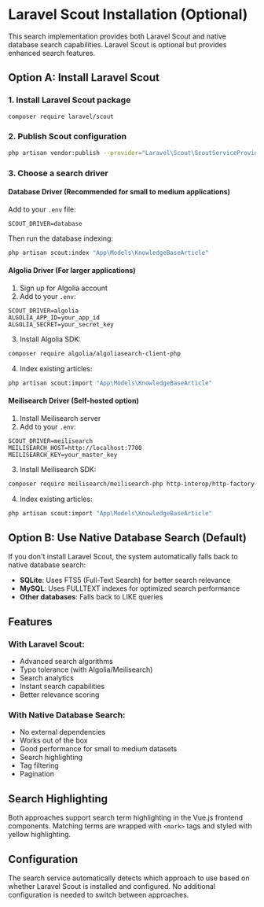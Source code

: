 # Laravel Scout Installation (Optional)

This search implementation provides both Laravel Scout and native database search capabilities. Laravel Scout is optional but provides enhanced search features.

## Option A: Install Laravel Scout

### 1. Install Laravel Scout package

```bash
composer require laravel/scout
```

### 2. Publish Scout configuration

```bash
php artisan vendor:publish --provider="Laravel\Scout\ScoutServiceProvider"
```

### 3. Choose a search driver

#### Database Driver (Recommended for small to medium applications)

Add to your `.env` file:
```
SCOUT_DRIVER=database
```

Then run the database indexing:
```bash
php artisan scout:index "App\Models\KnowledgeBaseArticle"
```

#### Algolia Driver (For larger applications)

1. Sign up for Algolia account
2. Add to your `.env`:
```
SCOUT_DRIVER=algolia
ALGOLIA_APP_ID=your_app_id
ALGOLIA_SECRET=your_secret_key
```

3. Install Algolia SDK:
```bash
composer require algolia/algoliasearch-client-php
```

4. Index existing articles:
```bash
php artisan scout:import "App\Models\KnowledgeBaseArticle"
```

#### Meilisearch Driver (Self-hosted option)

1. Install Meilisearch server
2. Add to your `.env`:
```
SCOUT_DRIVER=meilisearch
MEILISEARCH_HOST=http://localhost:7700
MEILISEARCH_KEY=your_master_key
```

3. Install Meilisearch SDK:
```bash
composer require meilisearch/meilisearch-php http-interop/http-factory-guzzle
```

4. Index existing articles:
```bash
php artisan scout:import "App\Models\KnowledgeBaseArticle"
```

## Option B: Use Native Database Search (Default)

If you don't install Laravel Scout, the system automatically falls back to native database search:

- **SQLite**: Uses FTS5 (Full-Text Search) for better search relevance
- **MySQL**: Uses FULLTEXT indexes for optimized search performance  
- **Other databases**: Falls back to LIKE queries

## Features

### With Laravel Scout:
- Advanced search algorithms
- Typo tolerance (with Algolia/Meilisearch)
- Search analytics
- Instant search capabilities
- Better relevance scoring

### With Native Database Search:
- No external dependencies
- Works out of the box
- Good performance for small to medium datasets
- Search highlighting
- Tag filtering
- Pagination

## Search Highlighting

Both approaches support search term highlighting in the Vue.js frontend components. Matching terms are wrapped with `<mark>` tags and styled with yellow highlighting.

## Configuration

The search service automatically detects which approach to use based on whether Laravel Scout is installed and configured. No additional configuration is needed to switch between approaches.
